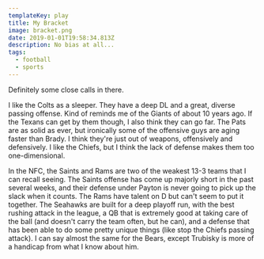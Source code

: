 ```yaml
---
templateKey: play
title: My Bracket
image: bracket.png
date: 2019-01-01T19:58:34.813Z
description: No bias at all...
tags:
  - football
  - sports
---
```

Definitely some close calls in there.

I like the Colts as a sleeper. They have a deep DL and a great, diverse passing offense. Kind of reminds me of the Giants of about 10 years ago. If the Texans can get by them though, I also think they can go far. The Pats are as solid as ever, but ironically some of the offensive guys are aging faster than Brady. I think they're just out of weapons, offensively and defensively. I like the Chiefs, but I think the lack of defense makes them too one-dimensional.

In the NFC, the Saints and Rams are two of the weakest 13-3 teams that I can recall seeing. The Saints offense has come up majorly short in the past several weeks, and their defense under Payton is never going to pick up the slack when it counts. The Rams have talent on D but can't seem to put it together. The Seahawks are built for a deep playoff run, with the best rushing attack in the league, a QB that is extremely good at taking care of the ball (and doesn't carry the team often, but he can), and a defense that has been able to do some pretty unique things (like stop the Chiefs passing attack). I can say almost the same for the Bears, except Trubisky is more of a handicap from what I know about him.
